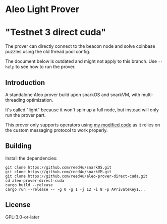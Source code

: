 # Aleo Light Prover

# "Testnet 3 direct cuda"

The prover can directly connect to the beacon node and solve coinbase puzzles using the old thread pool config.

The document below is outdated and might not apply to this branch. Use `--help` to see how to run the prover.

## Introduction

A standalone Aleo prover build upon snarkOS and snarkVM, with multi-threading optimization.

It's called "light" because it won't spin up a full node, but instead will only run the prover part.

This prover only supports operators using [my modified code](https://github.com/reed4u/snarkOS) as it relies on the custom messaging protocol to work properly.

## Building

Install the dependencies:

```
git clone https://github.com/reed4u/snarkOS.git
git clone https://github.com/reed4u/snarkVM.git
git clone https://github.com/reed4u/aleo-prover-direct-cuda.git
cd aleo-prover-direct-cuda
cargo build --release
cargo run --release -- -g 0 -g 1 -j 12 -i 8 -p APrivateKey1...
```

## License

GPL-3.0-or-later
